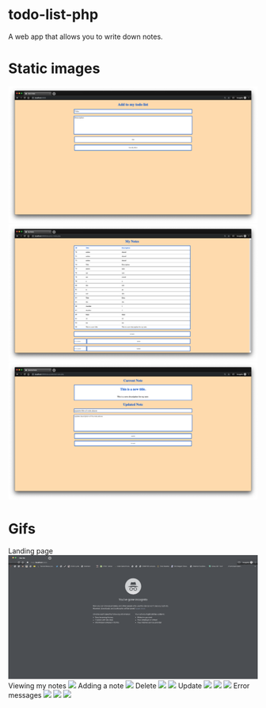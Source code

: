 # todo-list-php
A web app that allows you to write down notes.

# Static images
<img src="images/index.png"/>
<img src="images/my-notes.png"/>
<img src="images/selected-note.png"/>

# Gifs
Landing page
<img src="images/landing-page.gif"/>
Viewing my notes
<img src="images/viewing-my-notes.gif"/>
Adding a note
<img src="images/adding-a-note.gif"/>
Delete
<img src="images/deleting-a-note.gif"/>
<img src="images/delete.gif"/>
Update
<img src="images/update.gif"/>
<img src="images/updating-title.gif"/>
<img src="images/updating-description.gif"/>
Error messages
<img src="images/error-update.gif"/>
<img src="images/error-delete.gif"/>
<img src="images/empty-update.gif"/>
